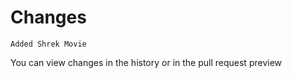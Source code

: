﻿# Changes

```
Added Shrek Movie
```

You can view changes in the history or in the pull request preview